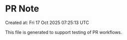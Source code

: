# PR Note

Created at: Fri 17 Oct 2025 07:25:13 UTC

This file is generated to support testing of PR workflows.
